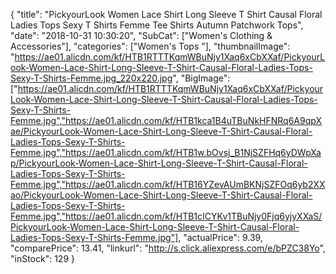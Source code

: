 {
	"title": "PickyourLook Women Lace Shirt Long Sleeve T Shirt Causal Floral Ladies Tops Sexy T Shirts Femme Tee Shirts Autumn Patchwork Tops",
	"date": "2018-10-31 10:30:20",
	"SubCat": ["Women's Clothing & Accessories"],
	"categories": ["Women's Tops "],
	"thumbnailImage": "https://ae01.alicdn.com/kf/HTB1RTTTKqmWBuNjy1Xaq6xCbXXaf/PickyourLook-Women-Lace-Shirt-Long-Sleeve-T-Shirt-Causal-Floral-Ladies-Tops-Sexy-T-Shirts-Femme.jpg_220x220.jpg",
	"BigImage": ["https://ae01.alicdn.com/kf/HTB1RTTTKqmWBuNjy1Xaq6xCbXXaf/PickyourLook-Women-Lace-Shirt-Long-Sleeve-T-Shirt-Causal-Floral-Ladies-Tops-Sexy-T-Shirts-Femme.jpg","https://ae01.alicdn.com/kf/HTB1kca1B4uTBuNkHFNRq6A9qpXae/PickyourLook-Women-Lace-Shirt-Long-Sleeve-T-Shirt-Causal-Floral-Ladies-Tops-Sexy-T-Shirts-Femme.jpg","https://ae01.alicdn.com/kf/HTB1w.bOvsj_B1NjSZFHq6yDWpXap/PickyourLook-Women-Lace-Shirt-Long-Sleeve-T-Shirt-Causal-Floral-Ladies-Tops-Sexy-T-Shirts-Femme.jpg","https://ae01.alicdn.com/kf/HTB16YZevAUmBKNjSZFOq6yb2XXao/PickyourLook-Women-Lace-Shirt-Long-Sleeve-T-Shirt-Causal-Floral-Ladies-Tops-Sexy-T-Shirts-Femme.jpg","https://ae01.alicdn.com/kf/HTB1cICYKv1TBuNjy0Fjq6yjyXXaS/PickyourLook-Women-Lace-Shirt-Long-Sleeve-T-Shirt-Causal-Floral-Ladies-Tops-Sexy-T-Shirts-Femme.jpg"],
	"actualPrice": 9.39,
	"comparePrice": 13.41,
	"linkurl": "http://s.click.aliexpress.com/e/bPZC38Yo",
	"inStock": 129
}
